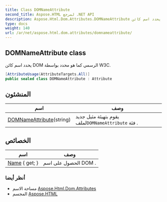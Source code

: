 ```yaml
---
title: Class DOMNameAttribute
second_title: Aspose.HTML لمرجع .NET API
description: Aspose.Html.Dom.Attributes.DOMNameAttribute فصل. يحدد اسم كائن DOM الرسمي كما هو محدد بواسطة W3C.
type: docs
weight: 140
url: /ar/net/aspose.html.dom.attributes/domnameattribute/
---
```

## DOMNameAttribute class

يحدد اسم كائن DOM الرسمي كما هو محدد بواسطة W3C.

```csharp
[AttributeUsage(AttributeTargets.All)]
public sealed class DOMNameAttribute : Attribute
```

## المنشئون

| اسم | وصف |
| --- | --- |
| [DOMNameAttribute](domnameattribute/)(string) | يقوم بتهيئة مثيل جديد لملف`DOMNameAttribute` فئة . |

## الخصائص

| اسم | وصف |
| --- | --- |
| [Name](../../aspose.html.dom.attributes/domnameattribute/name/) { get; } | الحصول على اسم DOM . |

### أنظر أيضا

* مساحة الاسم [Aspose.Html.Dom.Attributes](../../aspose.html.dom.attributes/)
* المجسم [Aspose.HTML](../../)


